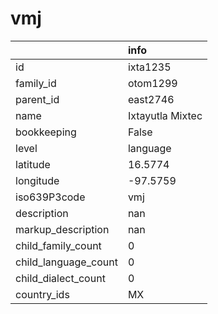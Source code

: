 # vmj
|                      | info             |
|:---------------------|:-----------------|
| id                   | ixta1235         |
| family_id            | otom1299         |
| parent_id            | east2746         |
| name                 | Ixtayutla Mixtec |
| bookkeeping          | False            |
| level                | language         |
| latitude             | 16.5774          |
| longitude            | -97.5759         |
| iso639P3code         | vmj              |
| description          | nan              |
| markup_description   | nan              |
| child_family_count   | 0                |
| child_language_count | 0                |
| child_dialect_count  | 0                |
| country_ids          | MX               |